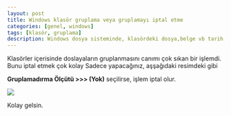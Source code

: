 ```yaml
---
layout: post
title: Windows klasör gruplama veya gruplamayı iptal etme
categories: [genel, windows]
tags: [klasör, gruplama]
description: Windows dosya sisteminde, klasördeki dosya,belge vb tarih,ad vb kriterlere göre gruplanması veya bunun iptal edilmesi
---
```


Klasörler içerisinde doslayaların gruplanmasını canımı çok sıkan bir işlemdi. Bunu iptal etmek çok kolay
Sadece yapacağınız, aşşağıdaki resimdeki gibi

**Gruplamadırma Ölçütü >>> (Yok)** seçilirse, işlem iptal olur.

<img src="https://raw.githubusercontent.com/ferhatakbulut/ferhatakbulut.github.io/main/image/ol.png">


Kolay gelsin.

